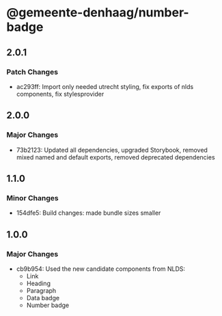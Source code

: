 # @gemeente-denhaag/number-badge

## 2.0.1

### Patch Changes

- ac293ff: Import only needed utrecht styling, fix exports of nlds components, fix stylesprovider

## 2.0.0

### Major Changes

- 73b2123: Updated all dependencies, upgraded Storybook, removed mixed named and default exports, removed deprecated dependencies

## 1.1.0

### Minor Changes

- 154dfe5: Build changes: made bundle sizes smaller

## 1.0.0

### Major Changes

- cb9b954: Used the new candidate components from NLDS:
  - Link
  - Heading
  - Paragraph
  - Data badge
  - Number badge
